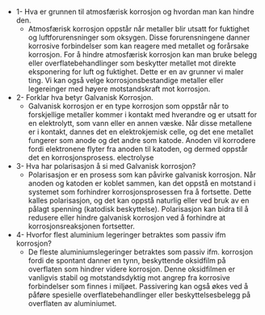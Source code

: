 - 1- Hva er grunnen til atmosfærisk korrosjon og hvordan man kan hindre den.
	- Atmosfærisk korrosjon oppstår når metaller blir utsatt for fuktighet og luftforurensninger som oksygen. Disse forurensningene danner korrosive forbindelser som kan reagere med metallet og forårsake korrosjon. For å hindre atmosfærisk korrosjon kan man bruke belegg eller overflatebehandlinger som beskytter metallet mot direkte eksponering for luft og fuktighet. Dette er en av grunner vi maler ting. Vi kan også velge korrosjonsbestandige metaller eller legereinger med høyere motstandskraft mot korrosjon.
- 2- Forklar hva betyr Galvanisk Korrosjon.
	- Galvanisk korrosjon er en type korrosjon som oppstår når to forskjellige metaller kommer i kontakt med hverandre og er utsatt for en elektrolytt, som vann eller en annen væske. Når disse metallene er i kontakt, dannes det en elektrokjemisk celle, og det ene metallet fungerer som anode og det andre som katode. Anoden vil korrodere fordi elektronene flyter fra anoden til katoden, og dermed oppstår det en korrosjonsprosess. electrolyse
- 3- Hva har polarisasjon å si med Galvanisk korrosjon?
	- Polarisasjon er en prosess som kan påvirke galvanisk korrosjon. Når anoden og katoden er koblet sammen, kan det oppstå en motstand i systemet som forhindrer korrosjonsprosessen fra å fortsette. Dette kalles polarisasjon, og det kan oppstå naturlig eller ved bruk av en pålagt spenning (katodisk beskyttelse). Polarisasjon kan bidra til å redusere eller hindre galvanisk korrosjon ved å forhindre at korrosjonsreaksjonen fortsetter.
- 4- Hvorfor flest aluminium legeringer betraktes som passiv ifm korrosjon?
	- De fleste aluminiumslegeringer betraktes som passiv ifm. korrosjon fordi de spontant danner en tynn, beskyttende oksidfilm på overflaten som hindrer videre korrosjon. Denne oksidfilmen er vanligvis stabil og motstandsdyktig mot angrep fra korrosive forbindelser som finnes i miljøet. Passivering kan også økes ved å påføre spesielle overflatebehandlinger eller beskyttelsesbelegg på overflaten av aluminiumet.